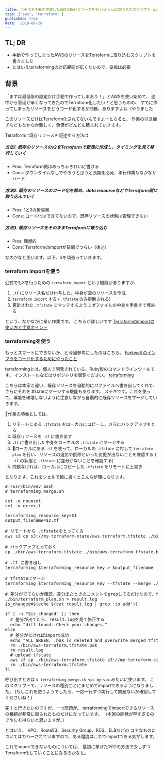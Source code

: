 ```yaml
---
title: ポチポチ手動で作成したAWSの既存リソースをTerraformに取り込むスクリプト with terraforming
tags: ["aws", "terraform" ]
published: true
date: '2018-08-26'
---
```



## TL; DR

* 手動で作ってしまったAWSのリソースをTerraformに取り込むスクリプトを書きました
* とはいえterraformingの対応範囲が広くないので、妥協は必要

## 背景

「まずは最低限の設定だけ手動で作ってしまおう！」とAWSを使い始めて、
途中から管理が辛くなってきたのでTerraform化したい！と思うものの、
すでに作ってしまったリソースをどうコード化するか問題、ありますよね（やりました

このリソースだけはTerraform化されてないんですよーとなると、
作業の引き継ぎなどもなかなか難しく、負債がどんどん積まれていきます。

Terraformに既存リソースを記述する方法は

##### 方法1\. 既存のリソースのv2をTerraformで新規に作成し、タイミングを見て移行していく

* Pros: Terraform側はめっちゃきれいに書ける
* Cons: ダウンタイムなしでやろうと思うと長期化必死、移行作業もなかなかハード

##### 方法2\. 既存のリソースのコード化を諦め、data resourceなどでTerraform側に取り込んでいく

* Pros: 1と3の折衷案
* Cons: コード化はできてないので、既存リソースの状態は管理できない

##### 方法3\. 既存リソースをそのままTerraformに取り込む

* Pros: 理想的
* Cons: Terraformのimportが貧弱でつらい（後述）

なのかなと思います。以下、3を頑張っていきます。

### terraform importを使う

公式でも3を行うための `terraform import` という機能がありますが、

1. `.tf` にリソース名だけ付与した、中身が空のリソースを作成
2. `terraform import` する ( `.tfstate` のみ更新される)
3. 更新された `.tfstate` にマッチするように.tfファイルの中身を手書きで埋める

という、なかなかに辛い作業です。
こちらが詳しいです [Terraformのimportの使い方と注意ポイント](https://blog.mosuke.tech/entry/2018/06/20/terraform_import/)

### terraformingを使う

もっとスマートにできないか、と今回参考にしたのはこちら。
[Forkwell のインフラをコード化するためにやったこと](http://tech.grooves.com/entry/2018/01/22/091959)

terraformingとは、個人で開発されている、Ruby製のコマンドラインツールです。
インストールなどはリポジトリを御覧ください。
[terraforming](https://github.com/dtan4/terraforming)

こちらは本家と違い、既存リソースを自動的に.tfファイルへ書き出してくれて、さらにそれを.tfstateにマージする機能もあります。
ステキです。これを使って、環境を破壊しないように注意しながら自動的に既存リソースをマージしていきます。

作業の順番としては、

1. リモートにある `.tfstate` をローカルにコピーし、さらにバックアップをとる
2. 既存リソースを `.tf` に書き出す
3. `.tf` に書き出した中身をローカルの `.tfstate` にマージする
4. ローカルにある `.tf` を使って、ローカルの `.tfstate` に対して `terraform plan` を行い、リソースの追加や削除といった変更が出ないことを確認する ( `.tf` の状態と `.tfstate` に差分がないことを確認する)
5. 問題なければ、ローカルにコピーした `.tfstate` をリモートに上書き

となります。これをシェルで雑に書くとこんな処理になります。

<pre class="lang:shell decode:true">
#!/usr/bin/env bash
# terraforming_merge.sh

set -o nounset
set -o errexit

terraforming_resource_key=$1
output_filename=$2.tf

# リモートから .tfstateをとってくる
aws s3 cp s3://my-terraform-state/aws-terraform.tfstate ./bin/

# バックアップとっておく
cp ./bin/aws-terraform.tfstate ./bin/aws-terraform.tfstate.bak

# .tf に書き出し
terraforming $terraforming_resource_key > $output_filename

# tfstateにマージ
terraforming $terraforming_resource_key --tfstate --merge ./bin/aws-terraform.tfstate --overwrite

# 差分がでてないか確認。差分出たときのコメントをgrepしてるだけなので、仕様変更に要注意
./bin/terraform_plan.sh > result.log
is_changed=$(echo $(cat result.log | grep 'to add'))

if [ -n "$is_changed" ]; then
  # 差分が出てたら、result.logを見て修正する
  echo "diff found. Check your changes."
else
  # 差分がなければimport成功
  echo "ALL GREEN. .bak is deleted and overwrite merged tfstate to s3."
  rm ./bin/aws-terraform.tfstate.bak
  rm result.log
  # upload tfstate
  aws s3 cp ./bin/aws-terraform.tfstate s3://my-terraform-state/aws-terraform.tfstate
  rm ./bin/aws-terraform.tfstate
fi
</pre>

呼び出すときは
`$ terraforming_merge.sh vpc my-vpc`
みたいに使います。
このスクリプトで、リソースの種別ごとにまとめてimportできるようになりました。
(もしこれを使うようでしたら、一応一行ずつ実行して問題ないか確認してくださいね！)

完！と行きたいのですが、一つ問題が。
terraformingでimportできるリソースの種類が非常に限られたものだけになっています。
（本家の開発が早すぎるのでやむを得ないと思いますが。）

とはいえ、
VPC、Route53、Security Group、RDS、ELBなどの
コアなものについてはカバーされていますので、ある程度はこれでimportできる気がします。

これでimportできないものについては、
最初に挙げた1や2の方法で少しずつTerraform化していくことになるのかなと。